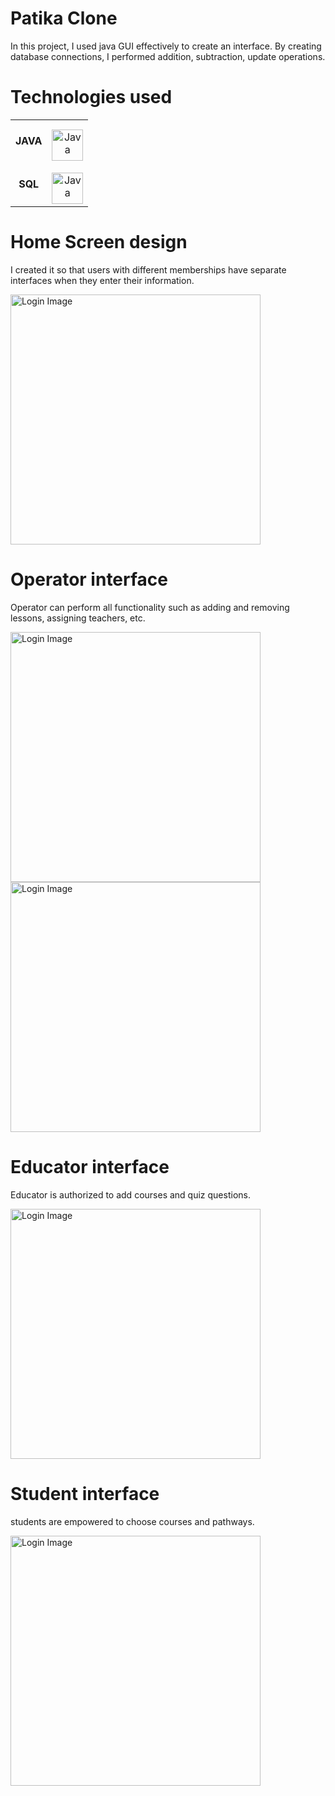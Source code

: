 # Patika Clone  

In this project, I used java GUI effectively to create an interface. By creating database connections, I performed addition, subtraction, update operations.

# Technologies used

<table>
  <tr>
    <td align="center" >
      <b>JAVA</b>
    </td>
    <td align="center" style="padding-top: 15px;">
      <img alt="Java" src="/Users/ib/Desktop/Patika_Clone/src/Java.png" width="50" height="50" />
    </td>
  </tr>
 <tr>
    <td align="center" >
      <b>SQL</b>
    </td>
    <td align="center" style="padding-top: 15px;">
      <img alt="Java" src="/Users/ib/Desktop/Patika_Clone/src/mySql.png" width="50" height="50" />
    </td>
  </tr>
</table>

# Home Screen design
I created it so that users with different memberships have separate interfaces when they enter their information.


<div>
    <img src="/Users/ib/Desktop/Patika_Clone/src/image/Login.png" width="400" height="400" alt="Login Image">
</div>


# Operator interface

Operator can perform all functionality such as adding and removing lessons, assigning teachers, etc.

<div>
    <img src="/Users/ib/Desktop/Patika_Clone/src/image/Patika.png" width="400" height="400" alt="Login Image">
</div>

<div>
    <img src="/Users/ib/Desktop/Patika_Clone/src/image/Courses.png" width="400" height="400" alt="Login Image">
</div>

# Educator interface

Educator is authorized to add courses and quiz questions.

<div>
    <img src="/Users/ib/Desktop/Patika_Clone/src/image/Educator.png" width="400" height="400" alt="Login Image">
</div>

# Student interface

students are empowered to choose courses and pathways.

<div>
    <img src="/Users/ib/Desktop/Patika_Clone/src/image/student.png" width="400" height="400" alt="Login Image">
</div>